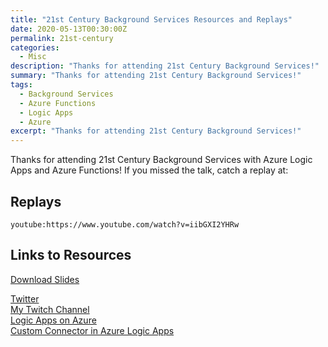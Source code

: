 ```yaml
---
title: "21st Century Background Services Resources and Replays"
date: 2020-05-13T00:30:00Z
permalink: 21st-century
categories:
  - Misc
description: "Thanks for attending 21st Century Background Services!"
summary: "Thanks for attending 21st Century Background Services!"
tags:
  - Background Services
  - Azure Functions
  - Logic Apps
  - Azure
excerpt: "Thanks for attending 21st Century Background Services!"
---
```


Thanks for attending 21st Century Background Services with Azure Logic Apps and Azure Functions!  If you missed the talk, catch a replay at:

## Replays

`youtube:https://www.youtube.com/watch?v=iibGXI2YHRw`  

## Links to Resources

[Download Slides](/pdfs/21stCenturyBackgroundServicesWithAzureLogicAppsAndAzureFunctions.pdf)

[Twitter](https://twitter.com/1kevgriff)  
[My Twitch Channel](https://www.twitch.tv/1kevgriff)  
[Logic Apps on Azure](https://azure.microsoft.com/en-us/services/logic-apps/?WT.mc_id=DOP-MVP-4029061)  
[Custom Connector in Azure Logic Apps](https://docs.microsoft.com/en-us/connectors/custom-connectors/create-logic-apps-connector?WT.mc_id=DOP-MVP-4029061)  


